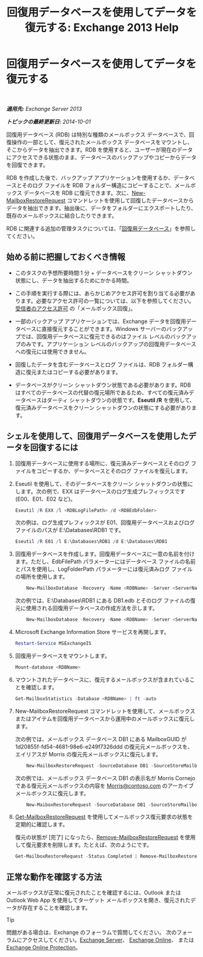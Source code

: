 ﻿---
title: '回復用データベースを使用してデータを復元する: Exchange 2013 Help'
TOCTitle: 回復用データベースを使用してデータを復元する
ms:assetid: d64c18e7-16af-4bd8-a5c5-01206984d4d1
ms:mtpsurl: https://technet.microsoft.com/ja-jp/library/Ee332351(v=EXCHG.150)
ms:contentKeyID: 48270110
ms.date: 05/23/2018
mtps_version: v=EXCHG.150
ms.translationtype: MT
---

# 回復用データベースを使用してデータを復元する

 

_**適用先:** Exchange Server 2013_

_**トピックの最終更新日:** 2014-10-01_

回復用データベース (RDB) は特別な種類のメールボックス データベースで、回復操作の一部として、復元されたメールボックス データベースをマウントし、そこからデータを抽出できます。RDB を使用すると、ユーザーが現在のデータにアクセスできる状態のまま、データベースのバックアップやコピーからデータを回復できます。

RDB を作成した後で、バックアップ アプリケーションを使用するか、データベースとそのログ ファイルを RDB フォルダー構造にコピーすることで、メールボックス データベースを RDB に復元できます。次に、[New-MailboxRestoreRequest](https://technet.microsoft.com/ja-jp/library/ff829875\(v=exchg.150\)) コマンドレットを使用して回復したデータベースからデータを抽出できます。抽出後に、データをフォルダーにエクスポートしたり、既存のメールボックスに結合したりできます。

RDB に関連する追加の管理タスクについては、「[回復用データベース](recovery-databases-exchange-2013-help.md)」を参照してください。

## 始める前に把握しておくべき情報

  - このタスクの予想所要時間:1 分 + データベースをクリーン シャットダウン状態にし、データを抽出するためにかかる時間。

  - この手順を実行する際には、あらかじめアクセス許可を割り当てる必要があります。必要なアクセス許可の一覧については、以下を参照してください。 [受信者のアクセス許可](recipients-permissions-exchange-2013-help.md) の「メールボックス回復」。

  - 一部のバックアップ アプリケーションでは、Exchange データを回復用データベースに直接復元することができます。Windows サーバーのバックアップでは、回復用データベースに復元できるのはファイル レベルのバックアップのみです。アプリケーション レベルのバックアップの回復用データベースへの復元には使用できません。

  - 回復したデータを含むデータベースとログ ファイルは、RDB フォルダー構造に復元またはコピーする必要があります。

  - データベースがクリーン シャットダウン状態である必要があります。RDB はすべてのデータベースの代替の復元場所であるため、すべての復元済みデータベースはダーティ シャットダウンの状態です。**Eseutil /R** を使用して、復元済みデータベースをクリーン シャットダウンの状態にする必要があります。

## シェルを使用して、回復用データベースを使用したデータを回復するには

1.  回復用データベースに使用する場所に、復元済みデータベースとそのログ ファイルをコピーするか、データベースとそのログ ファイルを復元します。

2.  Eseutil を使用して、そのデータベースをクリーン シャットダウンの状態にします。次の例で、EXX はデータベースのログ生成プレフィックスです (E00、E01、E02 など)。
    
    ```powershell
    Eseutil /R EXX /l <RDBLogFilePath> /d <RDBEdbFolder>
    ```
    
    次の例は、ログ生成プレフィックスが E01、回復用データベースおよびログ ファイルのパスが E:\\Databases\\RDB1 です。
    
    ```powershell
    Eseutil /R E01 /l E:\Databases\RDB1 /d E:\Databases\RDB1
    ```

3.  回復用データベースを作成します。回復用データベースに一意の名前を付けます。ただし、EdbFilePath パラメーターにはデータベース ファイルの名前とパスを使用し、LogFolderPath パラメーターには復元済みログ ファイルの場所を使用します。
    
    ```powershell
        New-MailboxDatabase -Recovery -Name <RDBName> -Server <ServerName> -EdbFilePath <RDBPathandFileName> -LogFolderPath <LogFilePath>
    ```

    次の例では、E:\\Databases\\RDB1 にある DB1.edb とそのログ ファイルの復元に使用される回復用データベースの作成方法を示します。

    ```powershell
        New-MailboxDatabase -Recovery -Name <RDBName> -Server <ServerName> -EdbFilePath "E:\Databases\RDB1\DB1.EDB" -LogFolderPath "E:\Databases\RDB1"
    ```
4.  Microsoft Exchange Information Store サービスを再開します。
    
    ```powershell
    Restart-Service MSExchangeIS
    ```

5.  回復用データベースをマウントします。
    
    ```powershell
    Mount-database <RDBName>
    ```

6.  マウントされたデータベースに、復元するメールボックスが含まれていることを確認します。
    
    ```powershell
    Get-MailboxStatistics -Database <RDBName> | ft -auto
    ```

7.  New-MailboxRestoreRequest コマンドレットを使用して、メールボックスまたはアイテムを回復用データベースから運用中のメールボックスに復元します。
    
    次の例では、メールボックス データベース DB1 にある MailboxGUID が 1d20855f-fd54-4681-98e6-e249f7326ddd の復元元メールボックスを、エイリアスが Morris の復元先メールボックスに復元します。
    
    ```powershell
        New-MailboxRestoreRequest -SourceDatabase DB1 -SourceStoreMailbox 1d20855f-fd54-4681-98e6-e249f7326ddd -TargetMailbox Morris
    ```

    次の例では、メールボックス データベース DB1 の表示名が Morris Cornejo である復元元メールボックスの内容を Morris@contoso.com のアーカイブ メールボックスに復元します。
    
    ```powershell
        New-MaiboxRestoreRequest -SourceDatabase DB1 -SourceStoreMailbox "Morris Cornejo" -TargetMailbox Morris@contoso.com -TargetIsArchive
    ```

8.  [Get-MailboxRestoreRequest](https://technet.microsoft.com/ja-jp/library/ff829907\(v=exchg.150\)) を使用してメールボックス復元要求の状態を定期的に確認します。
    
    復元の状態が \[完了\] になったら、[Remove-MailboxRestoreRequest](https://technet.microsoft.com/ja-jp/library/ff829910\(v=exchg.150\)) を使用して復元要求を削除します。たとえば、次のようにです。
    
    ```powershell
    Get-MailboxRestoreRequest -Status Completed | Remove-MailboxRestoreRequest
    ```

## 正常な動作を確認する方法

メールボックスが正常に復元されたことを確認するには、Outlook または Outlook Web App を使用してターゲット メールボックスを開き、復元されたデータが存在することを確認します。


> [!TIP]
> 問題がある場合は、Exchange のフォーラムで質問してください。 次のフォーラムにアクセスしてください。<A href="https://go.microsoft.com/fwlink/p/?linkid=60612">Exchange Server</A>、 <A href="https://go.microsoft.com/fwlink/p/?linkid=267542">Exchange Online</A>、 または <A href="https://go.microsoft.com/fwlink/p/?linkid=285351">Exchange Online Protection</A>。


